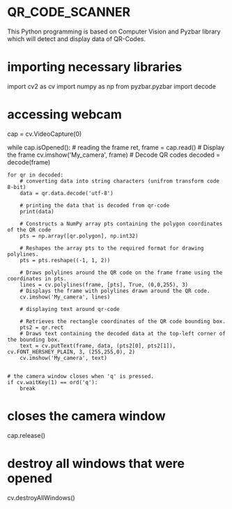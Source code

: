 # QR_CODE_SCANNER
This Python programming is based on Computer Vision and Pyzbar library which will detect and display data of QR-Codes.


# importing necessary libraries
import cv2 as cv
import numpy as np
from pyzbar.pyzbar import decode

# accessing webcam
cap = cv.VideoCapture(0)    

while cap.isOpened():
    # reading the frame
    ret, frame = cap.read()
    # Display the frame
    cv.imshow('My_camera', frame)
    # Decode QR codes
    decoded = decode(frame)
    
    for qr in decoded:
        # converting data into string characters (unifrom transform code 8-bit)
        data = qr.data.decode('utf-8')
        
        # printing the data that is decoded from qr-code
        print(data)
        
        # Constructs a NumPy array pts containing the polygon coordinates of the QR code
        pts = np.array([qr.polygon], np.int32)
        
        # Reshapes the array pts to the required format for drawing polylines.
        pts = pts.reshape((-1, 1, 2)) 
        
        # Draws polylines around the QR code on the frame frame using the coordinates in pts.
        lines = cv.polylines(frame, [pts], True, (0,0,255), 3)
        # Displays the frame with polylines drawn around the QR code.
        cv.imshow('My_camera', lines)
        
        # displaying text around qr-code
        
        # Retrieves the rectangle coordinates of the QR code bounding box.
        pts2 = qr.rect
        # Draws text containing the decoded data at the top-left corner of the bounding box.
        text = cv.putText(frame, data, (pts2[0], pts2[1]), cv.FONT_HERSHEY_PLAIN, 3, (255,255,0), 2)
        cv.imshow('My_camera', text)
        
        
    # the camera window closes when 'q' is pressed.    
    if cv.waitKey(1) == ord('q'):
        break
        
# closes the camera window
cap.release()
# destroy all windows that were opened
cv.destroyAllWindows()
